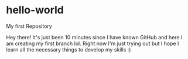 # hello-world
My first Repository

Hey there!
It's just been 10 minutes since I have known GitHub and here I am creating my first branch lol.
Right now I'm just trying out but I hope I learn all the necessary things to develop my skills :)
